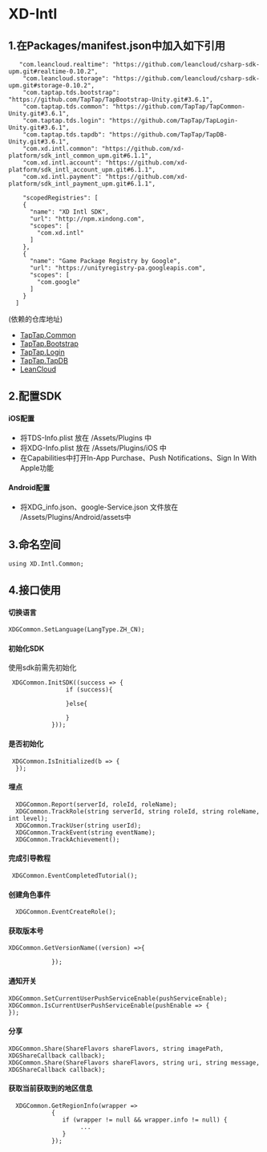 # XD-Intl 
## 1.在Packages/manifest.json中加入如下引用
```
   "com.leancloud.realtime": "https://github.com/leancloud/csharp-sdk-upm.git#realtime-0.10.2",
    "com.leancloud.storage": "https://github.com/leancloud/csharp-sdk-upm.git#storage-0.10.2",
    "com.taptap.tds.bootstrap": "https://github.com/TapTap/TapBootstrap-Unity.git#3.6.1",
    "com.taptap.tds.common": "https://github.com/TapTap/TapCommon-Unity.git#3.6.1",
    "com.taptap.tds.login": "https://github.com/TapTap/TapLogin-Unity.git#3.6.1",
    "com.taptap.tds.tapdb": "https://github.com/TapTap/TapDB-Unity.git#3.6.1",
    "com.xd.intl.common": "https://github.com/xd-platform/sdk_intl_common_upm.git#6.1.1",
    "com.xd.intl.account": "https://github.com/xd-platform/sdk_intl_account_upm.git#6.1.1",
    "com.xd.intl.payment": "https://github.com/xd-platform/sdk_intl_payment_upm.git#6.1.1",
    
    "scopedRegistries": [
    {
      "name": "XD Intl SDK",
      "url": "http://npm.xindong.com",
      "scopes": [
        "com.xd.intl"
      ]
    },
    {
      "name": "Game Package Registry by Google",
      "url": "https://unityregistry-pa.googleapis.com",
      "scopes": [
        "com.google"
      ]
    }
  ]
```
(依赖的仓库地址)
* [TapTap.Common](https://github.com/TapTap/TapCommon-Unity.git)
* [TapTap.Bootstrap](https://github.com/TapTap/TapBootstrap-Unity.git)
* [TapTap.Login](https://github.com/TapTap/TapLogin-Unity.git)
* [TapTap.TapDB](https://github.com/TapTap/TapDB-Unity.git)
* [LeanCloud](https://github.com/leancloud/csharp-sdk-upm)


## 2.配置SDK
#### iOS配置
* 将TDS-Info.plist 放在 /Assets/Plugins 中
* 将XDG-Info.plist 放在 /Assets/Plugins/iOS 中
* 在Capabilities中打开In-App Purchase、Push Notifications、Sign In With Apple功能

#### Android配置
* 将XDG_info.json、google-Service.json 文件放在 /Assets/Plugins/Android/assets中

## 3.命名空间

```
using XD.Intl.Common;
```

## 4.接口使用
#### 切换语言
```
XDGCommon.SetLanguage(LangType.ZH_CN);
```

#### 初始化SDK
使用sdk前需先初始化
```
 XDGCommon.InitSDK((success => {
                if (success){
              
                }else{
                
                }
            }));
```

#### 是否初始化
```
 XDGCommon.IsInitialized(b => { 
  });
```

#### 埋点
```
  XDGCommon.Report(serverId, roleId, roleName);
  XDGCommon.TrackRole(string serverId, string roleId, string roleName, int level);
  XDGCommon.TrackUser(string userId);
  XDGCommon.TrackEvent(string eventName);
  XDGCommon.TrackAchievement();
```

#### 完成引导教程
```
 XDGCommon.EventCompletedTutorial();
```

#### 创建角色事件
```
  XDGCommon.EventCreateRole();
```

#### 获取版本号
```
XDGCommon.GetVersionName((version) =>{
               
            });
```

#### 通知开关
```
XDGCommon.SetCurrentUserPushServiceEnable(pushServiceEnable);
XDGCommon.IsCurrentUserPushServiceEnable(pushEnable => { 
});
```

#### 分享
```
XDGCommon.Share(ShareFlavors shareFlavors, string imagePath, XDGShareCallback callback);
XDGCommon.Share(ShareFlavors shareFlavors, string uri, string message, XDGShareCallback callback);
```

#### 获取当前获取到的地区信息
```
  XDGCommon.GetRegionInfo(wrapper =>
            {
               if (wrapper != null && wrapper.info != null) {
                    ...
               }
            });
```
